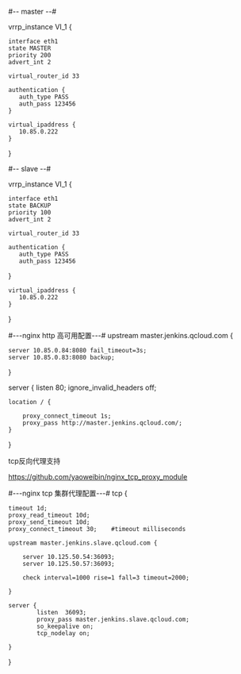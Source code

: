 
#-- master --#

vrrp_instance VI_1 {

    interface eth1
    state MASTER
    priority 200
    advert_int 2

    virtual_router_id 33

    authentication {
       auth_type PASS
       auth_pass 123456
    }

    virtual_ipaddress {
       10.85.0.222
    }

}

#-- slave --#

vrrp_instance VI_1 {

    interface eth1
    state BACKUP
    priority 100
    advert_int 2

    virtual_router_id 33
    
    authentication {
       auth_type PASS
       auth_pass 123456
   }
   
    virtual_ipaddress {
       10.85.0.222
    }

}
   
#---nginx http 高可用配置---#
upstream master.jenkins.qcloud.com {

    server 10.85.0.84:8080 fail_timeout=3s;
    server 10.85.0.83:8080 backup;

}

server {
    listen       80;
    ignore_invalid_headers off;

    location / {

        proxy_connect_timeout 1s;
        proxy_pass http://master.jenkins.qcloud.com/;
    }

}

tcp反向代理支持

https://github.com/yaoweibin/nginx_tcp_proxy_module

#---nginx tcp 集群代理配置---#
tcp {

    timeout 1d;     
    proxy_read_timeout 10d;
    proxy_send_timeout 10d;
    proxy_connect_timeout 30;    #timeout milliseconds

    upstream master.jenkins.slave.qcloud.com {

        server 10.125.50.54:36093;
        server 10.125.50.57:36093;
  
        check interval=1000 rise=1 fall=3 timeout=2000;

    }

    server {
            listen  36093;
            proxy_pass master.jenkins.slave.qcloud.com;
            so_keepalive on;
            tcp_nodelay on;

    }


}
